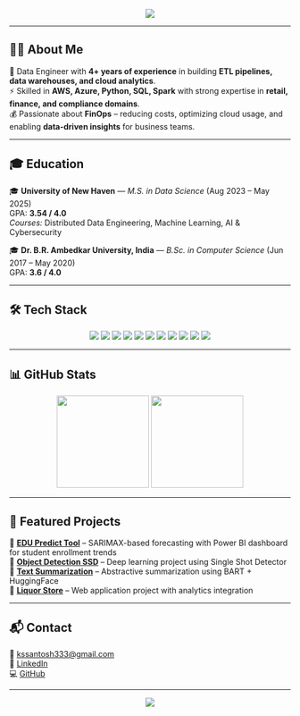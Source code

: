 <!-- Banner -->
<p align="center">
  <img src="https://capsule-render.vercel.app/api?type=waving&color=0:36D1DC,100:5B86E5&height=180&section=header&text=Hi%20I'm%20Santosh%20S👋&fontSize=40&fontColor=fff" />
</p>

---

## 👨‍💻 About Me  

🚀 Data Engineer with **4+ years of experience** in building **ETL pipelines, data warehouses, and cloud analytics**.  
⚡ Skilled in **AWS, Azure, Python, SQL, Spark** with strong expertise in **retail, finance, and compliance domains**.  
💰 Passionate about **FinOps** – reducing costs, optimizing cloud usage, and enabling **data-driven insights** for business teams.  

---

## 🎓 Education  

🎓 **University of New Haven** — *M.S. in Data Science* (Aug 2023 – May 2025)  
GPA: **3.54 / 4.0**  
*Courses:* Distributed Data Engineering, Machine Learning, AI & Cybersecurity  

🎓 **Dr. B.R. Ambedkar University, India** — *B.Sc. in Computer Science* (Jun 2017 – May 2020)  
GPA: **3.6 / 4.0**  

---

## 🛠️ Tech Stack  

<p align="center">
  
<!-- Programming -->
<img src="https://img.shields.io/badge/Python-3776AB?style=for-the-badge&logo=python&logoColor=white" />
<img src="https://img.shields.io/badge/SQL-003B57?style=for-the-badge&logo=databricks&logoColor=white" />
<img src="https://img.shields.io/badge/Scala-DC322F?style=for-the-badge&logo=scala&logoColor=white" />

<!-- Cloud -->
<img src="https://img.shields.io/badge/AWS-232F3E?style=for-the-badge&logo=amazon-aws&logoColor=white" />
<img src="https://img.shields.io/badge/Azure-0089D6?style=for-the-badge&logo=microsoft-azure&logoColor=white" />
<img src="https://img.shields.io/badge/Snowflake-29B5E8?style=for-the-badge&logo=snowflake&logoColor=white" />

<!-- Big Data -->
<img src="https://img.shields.io/badge/Apache_Spark-E25A1C?style=for-the-badge&logo=apachespark&logoColor=white" />
<img src="https://img.shields.io/badge/Hadoop-66CCFF?style=for-the-badge&logo=apachehadoop&logoColor=black" />

<!-- Visualization -->
<img src="https://img.shields.io/badge/Power_BI-F2C811?style=for-the-badge&logo=powerbi&logoColor=black" />
<img src="https://img.shields.io/badge/Tableau-E97627?style=for-the-badge&logo=tableau&logoColor=white" />
<img src="https://img.shields.io/badge/QuickSight-007ACC?style=for-the-badge&logo=amazon-aws&logoColor=white" />

</p>

---

## 📊 GitHub Stats  

<p align="center">
  <img src="https://github-readme-stats.vercel.app/api?username=Santoshsaladi&show_icons=true&theme=tokyonight" height="165" />
  <img src="https://github-readme-streak-stats.herokuapp.com/?user=Santoshsaladi&theme=tokyonight" height="165" />
</p>

---

## 🚀 Featured Projects  

📌 **[EDU Predict Tool](https://github.com/Santoshsaladi/EDU-PREDICT-TOOL)** – SARIMAX-based forecasting with Power BI dashboard for student enrollment trends  
📌 **[Object Detection SSD](https://github.com/Santoshsaladi/Object-Detection-SSD)** – Deep learning project using Single Shot Detector  
📌 **[Text Summarization](https://github.com/Santoshsaladi/Text-Summarization)** – Abstractive summarization using BART + HuggingFace  
📌 **[Liquor Store](https://github.com/Santoshsaladi/Liquor-Store)** – Web application project with analytics integration  

---

## 📬 Contact  

📧 [kssantosh333@gmail.com](mailto:kssantosh333@gmail.com)  
🔗 [LinkedIn](https://linkedin.com/in/santoshk3)  
💻 [GitHub](https://github.com/Santoshsaladi)  

---

<!-- Footer -->
<p align="center">
  <img src="https://capsule-render.vercel.app/api?type=waving&color=0:5B86E5,100:36D1DC&height=120&section=footer" />
</p>
